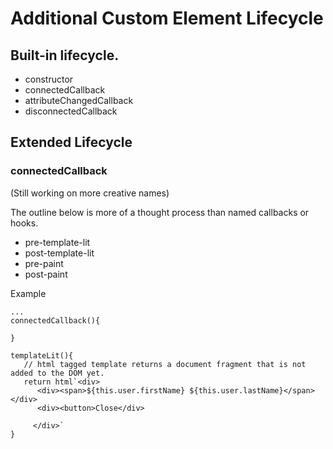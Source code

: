 # Additional Custom Element Lifecycle

## Built-in lifecycle.

* constructor
* connectedCallback
* attributeChangedCallback
* disconnectedCallback

## Extended Lifecycle

### connectedCallback
(Still working on more creative names)

The outline below is more of a thought process than named callbacks or hooks.

* pre-template-lit
* post-template-lit
* pre-paint
* post-paint

Example
```
...
connectedCallback(){
  
}

templateLit(){
   // html tagged template returns a document fragment that is not added to the DOM yet.
   return html`<div>
      <div><span>${this.user.firstName} ${this.user.lastName}</span></div>
      <div><button>Close</div>
    
     </div>`
}
```
